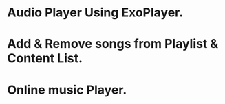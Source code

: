 # Audio Player Using ExoPlayer.
# Add & Remove songs from Playlist & Content List.
# Online music Player.

